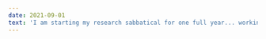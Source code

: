 ```yaml
---
date: 2021-09-01
text: 'I am starting my research sabbatical for one full year... working on something very, very cool. Stay tuned - results expected in late 2022....'
---
```

